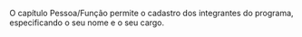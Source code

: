 O capítulo Pessoa/Função permite o cadastro dos integrantes do programa, especificando 
o seu nome e o seu cargo.